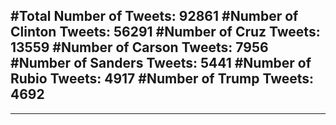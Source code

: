 #Total Number of Tweets: 92861 
#Number of Clinton Tweets: 56291
#Number of Cruz Tweets: 13559
#Number of Carson Tweets: 7956
#Number of Sanders Tweets: 5441
#Number of Rubio Tweets: 4917
#Number of Trump Tweets: 4692
---
---
